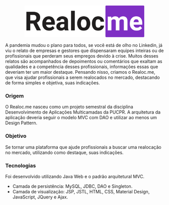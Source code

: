 <p align="center">
  <img src="https://github.com/rafaelfborges/realocme/blob/master/web/assets/images/realocme.svg" height="100">
</p>  

A pandemia mudou o plano para todos, se você está de olho no Linkedin, já viu o relato de empresas e gestores que dispensaram equipes inteiras ou de profissionais que perderam seus empregos devido à crise. Muitos desses relatos são acompanhados de depoimentos ou comentários que exaltam as qualidades e a competência desses profissionais, informações essas que deveriam ter um maior destaque. Pensando nisso, criamos o Realoc.me, que visa ajudar profissionais a serem realocados no mercado, destacando de forma simples e objetiva, suas indicações.

### Origem

O Realoc.me nasceu como um projeto semestral da disciplina Desenvolvimento de Aplicações Multicamadas da PUCPR. A arquitetura da aplicação deveria seguir o modelo MVC com DAO e utilizar ao menos um Design Pattern.

### Objetivo

Se tornar uma plataforma que ajude profissionais a buscar uma realocação no mercado, utilizando como destaque, suas indicações.

### Tecnologias

Foi desenvolvido utilizando Java Web e o padrão arquitetural MVC. 
- Camada de persistência: MySQL, JDBC, DAO e Singleton.
- Camada de visualização: JSP, JSTL, HTML, CSS, Material Design, JavaScript, JQuery e Ajax.
